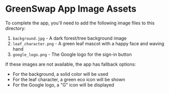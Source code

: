 # GreenSwap App Image Assets

To complete the app, you'll need to add the following image files to this directory:

1. `background.jpg` - A dark forest/tree background image
2. `leaf_character.png` - A green leaf mascot with a happy face and waving hand
3. `google_logo.png` - The Google logo for the sign-in button

If these images are not available, the app has fallback options:
- For the background, a solid color will be used
- For the leaf character, a green eco icon will be shown
- For the Google logo, a "G" icon will be displayed 